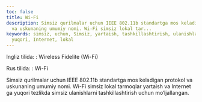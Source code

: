 ```yaml
---
toc: false
title: Wi-Fi
description: Simsiz qurilmalar uchun IEEE 802.11b standartga mos keladigan protokol
  va uskunaning umumiy nomi. Wi-Fi simsiz lokal tar...
keywords: simsiz, uchun, Simsiz, yartaish, tashkillashtirish, ulanishlarni, tezlikda,
  yuqori, Internet, lokal
---
```


Ingliz tilida:
:   Wireless Fidelite (Wi-Fi)

Rus tilida:
:   Wi-Fi

Simsiz qurilmalar uchun IEEE 802.11b standartga mos keladigan protokol va uskunaning umumiy nomi. Wi-Fi simsiz lokal tarmoqlar yartaish va Internet ga yuqori tezlikda simsiz ulanishlarni tashkillashtirish uchun mo‘ljallangan.